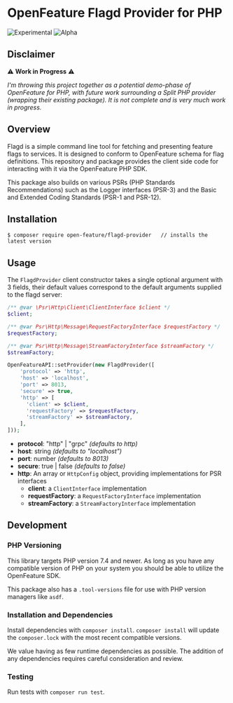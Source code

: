 # OpenFeature Flagd Provider for PHP

![Experimental](https://img.shields.io/badge/experimental-breaking%20changes%20allowed-yellow)
![Alpha](https://img.shields.io/badge/alpha-release-red)

## Disclaimer

:warning: **Work in Progress** :warning:

_I'm throwing this project together as a potential demo-phase of OpenFeature for PHP, with future work surrounding a Split PHP provider (wrapping their existing package). It is not complete and is very much work in progress._

## Overview

Flagd is a simple command line tool for fetching and presenting feature flags to services. It is designed to conform to OpenFeature schema for flag definitions. This repository and package provides the client side code for interacting with it via the OpenFeature PHP SDK.

This package also builds on various PSRs (PHP Standards Recommendations) such as the Logger interfaces (PSR-3) and the Basic and Extended Coding Standards (PSR-1 and PSR-12).

## Installation

```
$ composer require open-feature/flagd-provider   // installs the latest version
```

## Usage

The `FlagdProvider` client constructor takes a single optional argument with 3 fields, their default values correspond to the default arguments supplied to the flagd server:

```php
/** @var \Psr\Http\Client\ClientInterface $client */
$client;

/** @var Psr\Http\Message\RequestFactoryInterface $requestFactory */
$requestFactory;

/** @var Psr\Http\Message\StreamFactoryInterface $streamFactory */
$streamFactory;

OpenFeatureAPI::setProvider(new FlagdProvider([
    'protocol' => 'http',
    'host' => 'localhost',
    'port' => 8013,
    'secure' => true,
    'http' => [
      'client' => $client,
      'requestFactory' => $requestFactory,
      'streamFactory' => $streamFactory,
    ],
]));
```

- **protocol**: "http" | "grpc" _(defaults to http)_
- **host**: string _(defaults to "localhost")_
- **port**: number _(defaults to 8013)_
- **secure**: true | false _(defaults to false)_
- **http**: An array or `HttpConfig` object, providing implementations for PSR interfaces
    - **client**: a `ClientInterface` implementation
    - **requestFactory**: a `RequestFactoryInterface` implementation
    - **streamFactory**: a `StreamFactoryInterface` implementation

## Development

### PHP Versioning

This library targets PHP version 7.4 and newer. As long as you have any compatible version of PHP on your system you should be able to utilize the OpenFeature SDK.

This package also has a `.tool-versions` file for use with PHP version managers like `asdf`.

### Installation and Dependencies

Install dependencies with `composer install`. `composer install` will update the `composer.lock` with the most recent compatible versions.

We value having as few runtime dependencies as possible. The addition of any dependencies requires careful consideration and review.

### Testing

Run tests with `composer run test`.